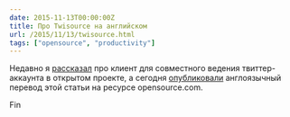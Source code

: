```yaml
---
date: 2015-11-13T00:00:00Z
title: Про Twisource на английском
url: /2015/11/13/twisource.html
tags: ["opensource", "productivity"]
---
```


Недавно я [рассказал](http://blog.bronevichok.ru/2015/10/23/twisource.html) про
клиент для совместного ведения твиттер-аккаунта в открытом проекте, а сегодня
[опубликовали](http://opensource.com/business/15/11/twisource-lightweight-open-source-social-media-solution) англоязычный перевод этой статьи на ресурсе opensource.com.

Fin
